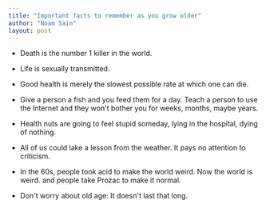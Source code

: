 ```yaml
---
title: "Important facts to remember as you grow older"
author: "Noam Sain"
layout: post
---
```


- Death is the number 1 killer in the world.

- Life is sexually transmitted.

- Good health is merely the slowest possible rate at which one can die.

- Give a person a fish and you feed them for a day. Teach a person to use the Internet and they won't bother you for weeks, months, maybe years.

- Health nuts are going to feel stupid someday, lying in the hospital, dying of nothing.

- All of us could lake a lesson from the weather. It pays no attention to criticism.

- In the 60s, people took acid to make the world weird. Now the world is weird. and people take Prozac to make it normal.

- Don't worry about old age: It doesn't last that long.
